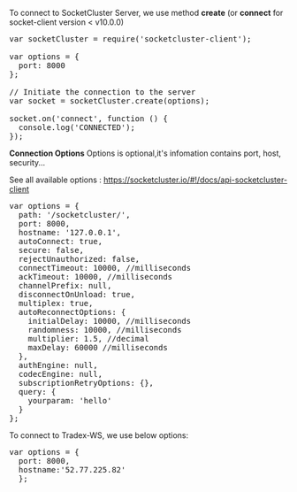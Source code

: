 
To connect to SocketCluster Server, we use method **create** (or **connect** for socket-client version < v10.0.0)

<pre class="file">
var socketCluster = require('socketcluster-client');

var options = {
  port: 8000
};

// Initiate the connection to the server
var socket = socketCluster.create(options);

socket.on('connect', function () {
  console.log('CONNECTED');
});
</pre>

**Connection Options**
Options is optional,it's infomation contains port, host, security...

See all available options :
https://socketcluster.io/#!/docs/api-socketcluster-client

<pre  class="file">
var options = {
  path: '/socketcluster/',
  port: 8000,
  hostname: '127.0.0.1',
  autoConnect: true,
  secure: false,
  rejectUnauthorized: false,
  connectTimeout: 10000, //milliseconds
  ackTimeout: 10000, //milliseconds
  channelPrefix: null,
  disconnectOnUnload: true,
  multiplex: true,
  autoReconnectOptions: {
    initialDelay: 10000, //milliseconds
    randomness: 10000, //milliseconds
    multiplier: 1.5, //decimal
    maxDelay: 60000 //milliseconds
  },
  authEngine: null,
  codecEngine: null,
  subscriptionRetryOptions: {},
  query: {
    yourparam: 'hello'
  }
};
</pre>

To connect to Tradex-WS, we use below options:
<pre  class="file">
var options = {
  port: 8000,
  hostname:'52.77.225.82'
  };
</pre>
